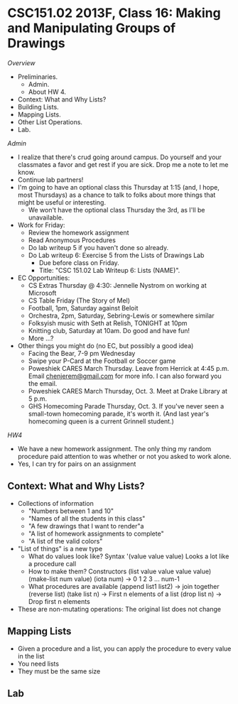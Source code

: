 CSC151.02 2013F, Class 16: Making and Manipulating Groups of Drawings 
======================================================================

_Overview_

* Preliminaries.
    * Admin.
    * About HW 4.
* Context: What and Why Lists?
* Building Lists.
* Mapping Lists.
* Other List Operations.
* Lab.

_Admin_

* I realize that there's crud going around campus.  Do yourself and your
  classmates a favor and get rest if you are sick.  Drop me a note to let
  me know.
* Continue lab partners!
* I'm going to have an optional class this Thursday at 1:15 (and, I hope, most
  Thursdays) as a chance to talk to folks about more things that might be
  useful or interesting.
    * We won't have the optional class Thursday the 3rd, as I'll be
      unavailable.
* Work for Friday: 
    * Review the homework assignment
    * Read Anonymous Procedures
    * Do lab writeup 5 if you haven't done so already.
    * Do Lab writeup 6: Exercise 5 from the Lists of Drawings Lab
        * Due before class on Friday.  
        * Title: "CSC 151.02 Lab Writeup 6: Lists (NAME)".
* EC Opportunities:
    * CS Extras Thursday @ 4:30: Jennelle Nystrom on working at Microsoft
    * CS Table Friday (The Story of Mel)
    * Football, 1pm, Saturday against Beloit
    * Orchestra, 2pm, Saturday, Sebring-Lewis or somewhere similar
    * Folksyish music with Seth at Relish, TONIGHT at 10pm
    * Knitting club, Saturday at 10am.  Do good and have fun!
    * More ...?
* Other things you might do (no EC, but possibly a good idea)
    * Facing the Bear, 7-9 pm Wednesday
    * Swipe your P-Card at the Football or Soccer game
    * Poweshiek CARES March Thursday.  Leave from Herrick at 4:45 p.m.
      Email chenjerem@gmail.com for more info.  I can also forward
      you the email.
    * Poweshiek CARES March Thursday, Oct. 3.  Meet at Drake Library at 5 p.m.
    * GHS Homecoming Parade Thursday, Oct. 3.  If you've never seen a 
      small-town homecoming parade, it's worth it.  (And last year's
      homecoming queen is a current Grinnell student.)

_HW4_

* We have a new homework assignment.  The only thing my random procedure
  paid attention to was whether or not you asked to work alone.
* Yes, I can try for pairs on an assignment

Context: What and Why Lists?
----------------------------

* Collections of information
    * "Numbers between 1 and 10"
    * "Names of all the students in this class"
    * "A few drawings that I want to render"a
    * "A list of homework assignments to complete"
    * "A list of the valid colors"
* "List of things" is a new type
    * What do values look like? Syntax
      '(value value value)
      Looks a lot like a procedure call
    * How to make them?  Constructors
      (list value value value value)
      (make-list num value)
      (iota num) -> 0 1 2 3 ... num-1
    * What procedures are available
      (append list1 list2) -> join together
      (reverse list)
      (take list n) -> First n elements of a list
      (drop list n) -> Drop first n elements
* These are non-mutating operations: The original list does not change

Mapping Lists
-------------

* Given a procedure and a list, you can apply the procedure to every value in the list
* You need lists
* They must be the same size

Lab
---

